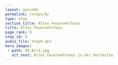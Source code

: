 ```yaml
---
layout: episode
permalink: /stops/9/
type: stop
section_title: Altes Feuerwehrhaus
title: Altes Feuerwehrhaus
page_rank: 9
stop_id: 9
audio_file: Stop9.mp3
hero_images:
 - path: 09_Bild.jpg
   alt_text: Altes Feuerwehrhaus in der Dorfmitte
---
```

